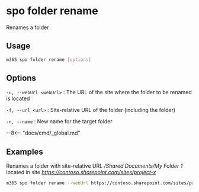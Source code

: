 # spo folder rename

Renames a folder

## Usage

```sh
m365 spo folder rename [options]
```

## Options

`-u, --webUrl <webUrl>`
: The URL of the site where the folder to be renamed is located

`-f, --url <url>`
: Site-relative URL of the folder (including the folder)

`-n, --name`
: New name for the target folder

--8<-- "docs/cmd/_global.md"

## Examples

Renames a folder with site-relative URL _/Shared Documents/My Folder 1_ located in site _https://contoso.sharepoint.com/sites/project-x_

```sh
m365 spo folder rename --webUrl https://contoso.sharepoint.com/sites/project-x --url '/Shared Documents/My Folder 1' --name 'My Folder 2'
```

